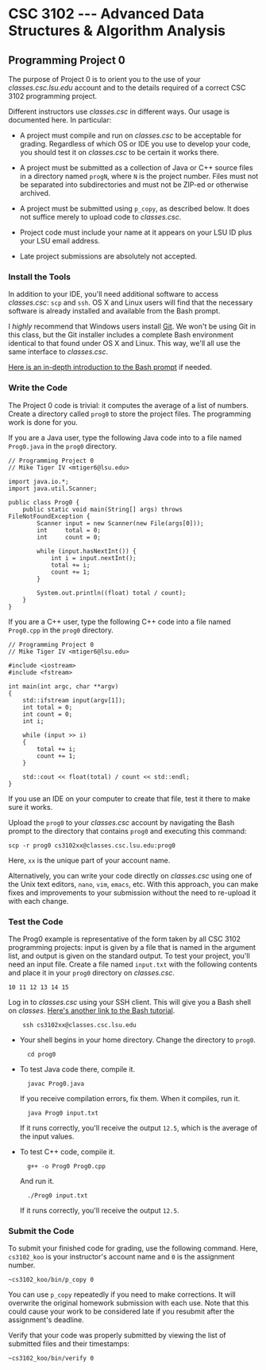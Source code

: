 # CSC 3102 --- Advanced Data Structures & Algorithm Analysis

## Programming Project 0

The purpose of Project 0 is to orient you to the use of your *classes.csc.lsu.edu* account and to the details required of a correct CSC 3102 programming project.

Different instructors use *classes.csc* in different ways. Our usage is documented here. In particular:

- A project must compile and run on *classes.csc* to be acceptable for grading. Regardless of which OS or IDE you use to develop your code, you should test it on *classes.csc* to be certain it works there.

- A project must be submitted as a collection of Java or C++ source files in a directory named `progN`, where `N` is the project number. Files must not be separated into subdirectories and must not be ZIP-ed or otherwise archived.

- A project must be submitted using `p_copy`, as described below. It does not suffice merely to upload code to *classes.csc*.

- Project code must include your name at it appears on your LSU ID plus your LSU email address.

- Late project submissions are absolutely not accepted.

### Install the Tools

In addition to your IDE, you'll need additional software to access *classes.csc*: `scp` and `ssh`. OS X and Linux users will find that the necessary software is already installed and available from the Bash prompt.

I *highly* recommend that Windows users install [Git](https://www.git-scm.com/). We won't be using Git in this class, but the Git installer includes a complete Bash environment identical to that found under OS X and Linux. This way, we'll all use the same interface to *classes.csc*.

[Here is an in-depth introduction to the Bash prompt](http://ryanstutorials.net/linuxtutorial/) if needed.

### Write the Code

The Project 0 code is trivial: it computes the average of a list of numbers. Create a directory called `prog0` to store the project files. The programming work is done for you.

If you are a Java user, type the following Java code into to a file named `Prog0.java` in the `prog0` directory.

    // Programming Project 0
    // Mike Tiger IV <mtiger6@lsu.edu>

    import java.io.*;
    import java.util.Scanner;

    public class Prog0 {
        public static void main(String[] args) throws FileNotFoundException {
            Scanner input = new Scanner(new File(args[0]));
            int     total = 0;
            int     count = 0;

            while (input.hasNextInt()) {
                int i = input.nextInt();
                total += i;
                count += 1;
            }

            System.out.println((float) total / count);
        }
    }

If you are a C++ user, type the following C++ code into a file named `Prog0.cpp` in the `prog0` directory.

    // Programming Project 0
    // Mike Tiger IV <mtiger6@lsu.edu>

    #include <iostream>
    #include <fstream>

    int main(int argc, char **argv)
    {
        std::ifstream input(argv[1]);
        int total = 0;
        int count = 0;
        int i;

        while (input >> i)
        {
            total += i;
            count += 1;
        }

        std::cout << float(total) / count << std::endl;
    }

If you use an IDE on your computer to create that file, test it there to make sure it works.

Upload the `prog0` to your *classes.csc* account by navigating the Bash prompt to the directory that contains `prog0` and executing this command:

    scp -r prog0 cs3102xx@classes.csc.lsu.edu:prog0

Here, `xx` is the unique part of your account name.

Alternatively, you can write your code directly on *classes.csc* using one of the Unix text editors, `nano`, `vim`, `emacs`, etc. With this approach, you can make fixes and improvements to your submission without the need to re-upload it with each change.

### Test the Code

The Prog0 example is representative of the form taken by all CSC 3102 programming projects: input is given by a file that is named in the argument list, and output is given on the standard output. To test your project, you'll need an input file. Create a file named `input.txt` with the following contents and place it in your `prog0` directory on *classes.csc*.

    10 11 12 13 14 15

Log in to *classes.csc* using your SSH client. This will give you a Bash shell on *classes*. [Here's another link to the Bash tutorial](http://ryanstutorials.net/linuxtutorial/).

        ssh cs3102xx@classes.csc.lsu.edu

- Your shell begins in your home directory. Change the directory to `prog0`.

        cd prog0

- To test Java code there, compile it.

        javac Prog0.java

    If you receive compilation errors, fix them. When it compiles, run it.

        java Prog0 input.txt

    If it runs correctly, you'll receive the output `12.5`, which is the average of the input values.

- To test C++ code, compile it.

        g++ -o Prog0 Prog0.cpp

    And run it.

        ./Prog0 input.txt

    If it runs correctly, you'll receive the output `12.5`.

### Submit the Code

To submit your finished code for grading, use the following command. Here, `cs3102_koo` is your instructor's account name and `0` is the assignment number.

    ~cs3102_koo/bin/p_copy 0

You can use `p_copy` repeatedly if you need to make corrections. It will overwrite the original homework submission with each use. Note that this could cause your work to be considered late if you resubmit after the assignment's deadline.

Verify that your code was properly submitted by viewing the list of submitted files and their timestamps:

    ~cs3102_koo/bin/verify 0
